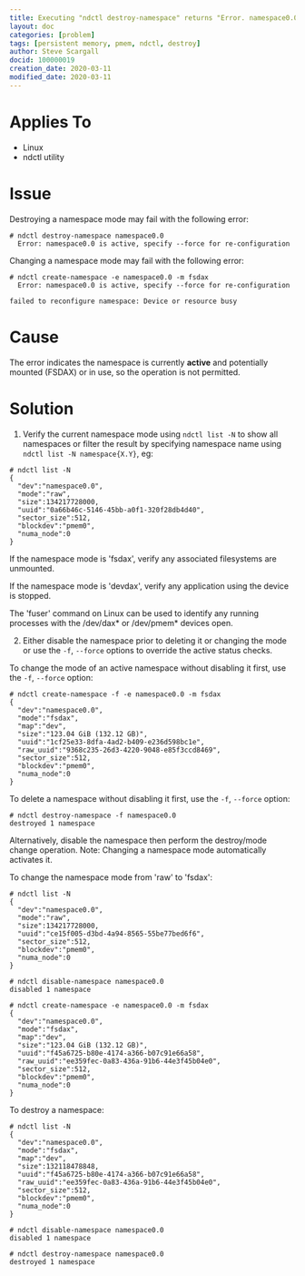 ```yaml
---
title: Executing "ndctl destroy-namespace" returns "Error. namespace0.0 is active, specify --force for re-configuration"
layout: doc
categories: [problem]
tags: [persistent memory, pmem, ndctl, destroy]
author: Steve Scargall
docid: 100000019
creation_date: 2020-03-11
modified_date: 2020-03-11
---
```


# Applies To

- Linux
- ndctl utility

# Issue

Destroying a namespace mode may fail with the following error:

```
# ndctl destroy-namespace namespace0.0
  Error: namespace0.0 is active, specify --force for re-configuration
```

Changing a namespace mode may fail with the following error:

```
# ndctl create-namespace -e namespace0.0 -m fsdax
  Error: namespace0.0 is active, specify --force for re-configuration

failed to reconfigure namespace: Device or resource busy
```

# Cause

The error indicates the namespace is currently **active** and potentially mounted (FSDAX) or in use, so the operation is not permitted.

# Solution

1) Verify the current namespace mode using `ndctl list -N` to show all namespaces or filter the result by specifying namespace name using `ndctl list -N namespace{X.Y}`, eg:

```
# ndctl list -N
{
  "dev":"namespace0.0",
  "mode":"raw",
  "size":134217728000,
  "uuid":"0a66b46c-5146-45bb-a0f1-320f28db4d40",
  "sector_size":512,
  "blockdev":"pmem0",
  "numa_node":0
}
```

If the namespace mode is 'fsdax', verify any associated filesystems are unmounted.

If the namespace mode is 'devdax', verify any application using the device is stopped.



The 'fuser' command on Linux can be used to identify any running processes with the /dev/dax* or /dev/pmem* devices open.

2) Either disable the namespace prior to deleting it or changing the mode or use the `-f`, `--force` options to override the active status checks.

To change the mode of an active namespace without disabling it first, use the `-f`, `--force` option:

```
# ndctl create-namespace -f -e namespace0.0 -m fsdax
{
  "dev":"namespace0.0",
  "mode":"fsdax",
  "map":"dev",
  "size":"123.04 GiB (132.12 GB)",
  "uuid":"1cf25e33-8dfa-4ad2-b409-e236d598bc1e",
  "raw_uuid":"9368c235-26d3-4220-9048-e85f3ccd8469",
  "sector_size":512,
  "blockdev":"pmem0",
  "numa_node":0
}
```

To delete a namespace without disabling it first, use the `-f`, `--force` option:

```
# ndctl destroy-namespace -f namespace0.0
destroyed 1 namespace
```

Alternatively, disable the namespace then perform the destroy/mode change operation. Note: Changing a namespace mode automatically activates it.

To change the namespace mode from 'raw' to 'fsdax':

```
# ndctl list -N
{
  "dev":"namespace0.0",
  "mode":"raw",
  "size":134217728000,
  "uuid":"ce15f005-d3bd-4a94-8565-55be77bed6f6",
  "sector_size":512,
  "blockdev":"pmem0",
  "numa_node":0
}

# ndctl disable-namespace namespace0.0
disabled 1 namespace

# ndctl create-namespace -e namespace0.0 -m fsdax
{
  "dev":"namespace0.0",
  "mode":"fsdax",
  "map":"dev",
  "size":"123.04 GiB (132.12 GB)",
  "uuid":"f45a6725-b80e-4174-a366-b07c91e66a58",
  "raw_uuid":"ee359fec-0a83-436a-91b6-44e3f45b04e0",
  "sector_size":512,
  "blockdev":"pmem0",
  "numa_node":0
}
```

To destroy a namespace:

```
# ndctl list -N
{
  "dev":"namespace0.0",
  "mode":"fsdax",
  "map":"dev",
  "size":132118478848,
  "uuid":"f45a6725-b80e-4174-a366-b07c91e66a58",
  "raw_uuid":"ee359fec-0a83-436a-91b6-44e3f45b04e0",
  "sector_size":512,
  "blockdev":"pmem0",
  "numa_node":0
}

# ndctl disable-namespace namespace0.0
disabled 1 namespace

# ndctl destroy-namespace namespace0.0
destroyed 1 namespace
```
